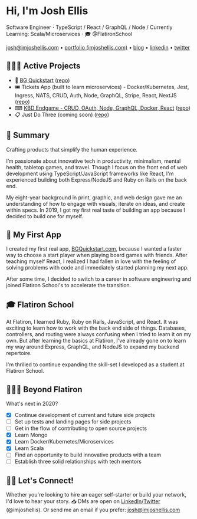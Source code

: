 # Hi, I'm Josh Ellis

 Software Engineer ⋅ TypeScript / React / GraphQL / Node / Currently Learning: Scala/Microservices ⋅ 🎓️ @FlatironSchool

[josh@imjoshellis.com](josh@imjoshellis.com) &bull; [portfolio (imjoshellis.com)](https://imjoshellis.com) &bull; [blog](https://dev.to/imjoshellis) &bull; [linkedin](https://linkedin.com/in/imjoshellis) &bull; [twitter](https://twitter.com/imjoshellis)

## 👨🏻‍💻 Active Projects

+ 🎲️ [BG Quickstart](https://bgquickstart.com) ([repo](https://github.com/imjoshellis/bg-quickstart))
+ 🎟️ Tickets App (built to learn microservices) - Docker/Kubernetes, Jest, Ingress, NATS, CRUD, Auth, Node, GraphQL, Stripe, React, NextJS ([repo](https://github.com/imjoshellis/tickets))
+ ⌨ [KBD Endgame - CRUD, OAuth, Node, GraphQL, Docker, React](https://kbdendgame.com) ([repo](https://github.com/imjoshellis/KBDEndgame.com-WEB))
+ 📋️ Just Do Three (coming soon) ([repo](https://github.com/imjoshellis/just-do-three))

## 📜️ Summary

Crafting products that simplify the human experience.

I’m passionate about innovative tech in productivity, minimalism, mental health, tabletop games, and travel. Though I focus on the front end of web development using TypeScript/JavaScript frameworks like React, I'm experienced building both Express/NodeJS and Ruby on Rails on the back end.

My eight-year background in print, graphic, and web design gave me an understanding of how to engage with visuals, iterate on ideas, and create within specs. In 2019, I got my first real taste of building an app because I decided to build one for myself.

## 🎲️ My First App

I created my first real app, [BGQuickstart.com](https://bgquickstart.com), because I wanted a faster way to choose a start player when playing board games with friends. After teaching myself React, I realized I had fallen in love with the feeling of solving problems with code and immediately started planning my next app.

After some time, I decided to switch to a career in software engineering and joined Flatiron School's to accelerate the transition.

## 🎓️ Flatiron School

At Flatiron, I learned Ruby, Ruby on Rails, JavaScript, and React. It was exciting to learn how to work with the back end side of things. Databases, controllers, and routing were always confusing when I tried to learn it on my own. But after learning the basics at Flatiron, I've already gone on to learn my way around Express, GraphQL, and NodeJS to expand my backend repertoire.

I'm thrilled to continue expanding the skill-set I developed as a student at Flatiron School.

## 👨🏻‍🎓️ Beyond Flatiron

What's next in 2020?

- [x] Continue development of current and future side projects
- [ ] Set up tests and landing pages for side projects
- [ ] Get in the flow of contributing to open source projects
- [x] Learn Mongo
- [x] Learn Docker/Kubernetes/Microservices
- [x] Learn Scala
- [ ] Find an opportunity to build innovative products with a team
- [ ] Establish three solid relationships with tech mentors

## 👋🏼️ Let's Connect!

Whether you're looking to hire an eager self-starter or build your network, I'd love to hear your story. 📥️ DMs are open on [LinkedIn](https://linkedin.com/in/imjoshellis)/[Twitter](https://twitter.com/imjoshellis) (@imjoshellis). Or send me an email if you prefer: josh@imjoshellis.com

